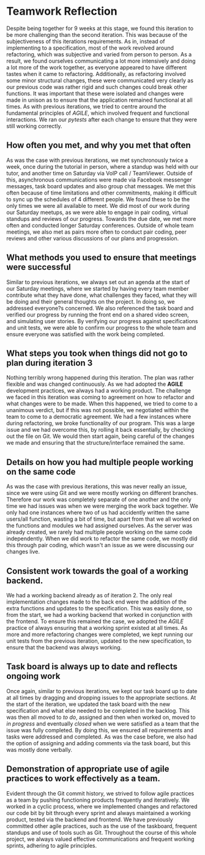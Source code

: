 # Teamwork Reflection
Despite being together for 9 weeks at this stage, we found this iteration to be more challenging than the second iteration. This was because of the subjectiveness of this iterations requirements. As in, instead of implementing to a specification, most of the work revolved around refactoring, which was subjective and varied from person to person. As a result, we found ourselves communicating a lot more intensively and doing a lot more of the work together, as everyone appeared to have different tastes when it came to refactoring. Additionally, as refactoring involved some minor structural changes, these were communicated very clearly as our previous code was rather rigid and such changes could break other functions. It was important that these were isolated and changes were made in unison as to ensure that the application remained functional at all times. As with previous iterations, we tried to centre around the fundamental principles of *AGILE*, which involved frequent and functional interactions. We ran our *pytests* after each change to ensure that they were still working correctly.


## How often you met, and why you met that often
As was the case with previous iterations, we met synchronously twice a week, once during the tutorial in person, where a standup was held with our tutor, and another time on Saturday via VoIP call / TeamViewer. Outside of this, asynchronous communications were made via Facebook messenger messages, task board updates and also group chat messages. We met this often because of time limitations and other commitments, making it difficult to sync up the schedules of 4 different people. We found these to be the only times we were all available to meet. We did most of our work during our Saturday meetups, as we were able to engage in pair coding, virtual standups and reviews of our progress. Towards the due date, we met more often and conducted longer Saturday conferences. Outside of whole team meetings, we also met as pairs more often to conduct pair coding, peer reviews and other various discussions of our plans and progression. 

## What methods you used to ensure that meetings were successful
Similar to previous iterations, we always set out an agenda at the start of our Saturday meetings, where we started by having every team member contribute what they have done, what challenges they faced, what they will be doing and their general thoughts on the project. In doing so, we addressed everyone?s concerned. We also referenced the task board and verified our progress by running the front end on a shared video screen, and simulating user stories. By verifying our progress against specifications and unit tests, we were able to confirm our progress to the whole team and ensure everyone was satisfied with the work being completed.

## What steps you took when things did not go to plan during iteration 3
Nothing terribly wrong happened during this iteration. The plan was rather flexible and was changed continuously. As we had adopted the **AGILE** development practices, we always had a working product. The challenge we faced in this iteration was coming to agreement on how to refactor and what changes were to be made. When this happened, we tried to come to a unanimous verdict, but if this was not possible, we negotiated within the team to come to a democratic agreement. We had a few instances where during refactoring, we broke functionality of our program. This was a large issue and we had overcome this, by rolling it back essentially, by checking out the file on Git. We would then start again, being careful of the changes we made and ensuring that the structure/interface remained the same.

## Details on how you had multiple people working on the same code
As was the case with previous iterations, this was never really an issue, since we were using Git and we were mostly working on different branches. Therefore our work was completely separate of one another and the only time we had issues was when we were merging the work back together. We only had one instances where two of us had accidently written the same users/all function, wasting a bit of time, but apart from that we all worked on the functions and modules we had assigned ourselves. As the server was already created, we rarely had multiple people working on the same code independently. When we did work to refactor the same code, we mostly did this through pair coding, which wasn't an issue as we were discussing our changes live.

## Consistent work towards the goal of a working backend.
We had a working backend already as of iteration 2. The only real implementation changes made to the back end were the addition of the extra functions and updates to the specification. This was easily done, so from the start, we had a working backend that worked in conjunction with the frontend. To ensure this remained the case, we adopted the *AGILE* practice of always ensuring that a working sprint existed at all times. As more and more refactoring changes were completed, we kept running our unit tests from the previous iteration, updated to the new specification, to ensure that the backend was always working. 

## Task board is always up to date and reflects ongoing work
Once again, similar to previous iterations, we kept our task board up to date at all times by dragging and dropping issues to the appropriate sections. At the start of the iteration, we updated the task board with the new specification and what else needed to be completed in the backlog. This was then all moved to *to do*, assigned and then when worked on, moved to *in progress* and eventually *closed* when we were satisfied as a team that the issue was fully completed. By doing this, we ensured all requirements and tasks were addressed and completed. As was the case before, we also had the option of assigning and adding comments via the task board, but this was mostly done verbally.

## Demonstration of appropriate use of agile practices to work effectively as a team.
Evident through the Git commit history, we strived to follow agile practices as a team by pushing functioning products frequently and iteratively. We worked in a cyclic process, where we implemented changes and refactored our code bit by bit through every sprint and always maintained a working product, tested via the backend and frontend. We have previously committed other agile practices, such as the use of the taskboard, frequent standups and use of tools such as Git. Throughout the course of this whole project, we always valued effective communications and frequent working sprints, adhering to agile principles.

